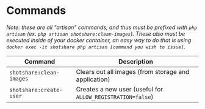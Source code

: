 # Commands

_Note: these are all "artisan" commands, and thus must be prefixed with `php artisan` (ex. `php artisan shotshare:clean-images`). These also must be executed inside of your docker container, an easy way to do that is using `docker exec -it shotshare php artisan [command you wish to issue]`._

| Command | Description |
| ------------- | ------------- |
| `shotshare:clean-images` | Clears out all images (from storage and application) |
| `shotshare:create-user`  | Creates a new user (useful for `ALLOW_REGISTRATION=false`) |
